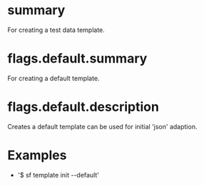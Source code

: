 # summary

For creating a test data template.

# flags.default.summary

For creating a default template.

# flags.default.description

Creates a default template can be used for initial 'json' adaption.

# Examples

- '$ sf template init --default'
